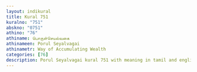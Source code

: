 ```yaml
---
layout: indikural
title: Kural 751
kuralno: "751"
abskno: "0751"
athino: "76"
athiname: பொருள்செயல்வகை
athinameen: Porul Seyalvagai
athinametr: Way of Accumulating Wealth
categories: [76]
description: Porul Seyalvagai kural 751 with meaning in tamil and english 
---
```


